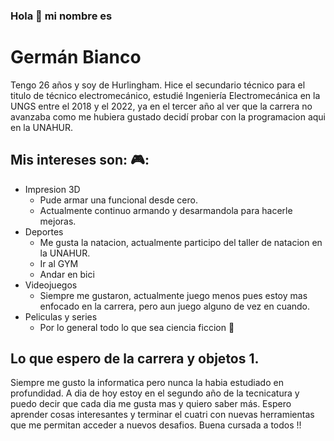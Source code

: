 
### Hola 👋 mi nombre es
# Germán Bianco

Tengo 26 años y soy de Hurlingham. Hice el secundario técnico para el titulo de técnico electromecánico,
estudié Ingeniería Electromecánica en la UNGS entre el 2018 y el 2022, ya en el tercer año al ver que 
la carrera no avanzaba como me hubiera gustado decidí probar con la programacion aqui en la UNAHUR.

## Mis intereses son: 🎮:
* Impresion 3D
    * Pude armar una funcional desde cero.
    * Actualmente continuo armando y desarmandola para hacerle mejoras.
* Deportes
    * Me gusta la natacion, actualmente participo del taller de natacion en la UNAHUR.
    * Ir al GYM
    * Andar en bici
* Videojuegos
    * Siempre me gustaron, actualmente juego menos pues estoy mas enfocado en la carrera,
      pero aun juego alguno de vez en cuando.
* Peliculas y series
    * Por lo general todo lo que sea ciencia ficcion 🖖

## Lo que espero de la carrera y objetos 1.

Siempre me gusto la informatica pero nunca la habia estudiado en profundidad. A dia de hoy estoy en 
el segundo año de la tecnicatura y puedo decir que cada dia me gusta mas y quiero saber más. 
Espero aprender cosas interesantes y terminar el cuatri con nuevas herramientas que me permitan 
acceder a nuevos desafios. 
Buena cursada a todos !! 
